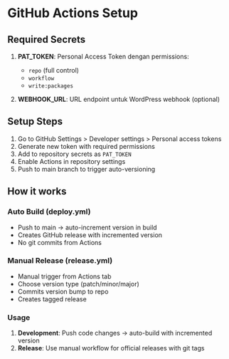 # GitHub Actions Setup

## Required Secrets

1. **PAT_TOKEN**: Personal Access Token dengan permissions:
   - `repo` (full control)
   - `workflow`
   - `write:packages`

2. **WEBHOOK_URL**: URL endpoint untuk WordPress webhook (optional)

## Setup Steps

1. Go to GitHub Settings > Developer settings > Personal access tokens
2. Generate new token with required permissions
3. Add to repository secrets as `PAT_TOKEN`
4. Enable Actions in repository settings
5. Push to main branch to trigger auto-versioning

## How it works

### Auto Build (deploy.yml)
- Push to main → auto-increment version in build
- Creates GitHub release with incremented version
- No git commits from Actions

### Manual Release (release.yml)
- Manual trigger from Actions tab
- Choose version type (patch/minor/major)
- Commits version bump to repo
- Creates tagged release

### Usage
1. **Development**: Push code changes → auto-build with incremented version
2. **Release**: Use manual workflow for official releases with git tags